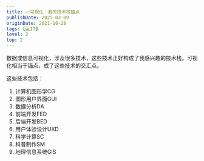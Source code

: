 ```yaml
---
title: 📈可视化：我的技术栈锚点
publishDate: 2025-03-09
originDate: 2021-10-28
tags: [💻IT]
level: 2
top: 2
---
```


数据或信息可视化，涉及很多技术，这些技术正好构成了我感兴趣的技术栈。可视化相当于锚点，成了这些技术的交汇点。

这些技术包括：

1. 计算机图形学CG
2. 图形用户界面GUI
3. 数据分析DA
4. 前端开发FED
5. 后端开发BED
6. 用户体验设计UXD
7. 科学计算SC
8. 科普制作SM
9. 地理信息系统GIS
